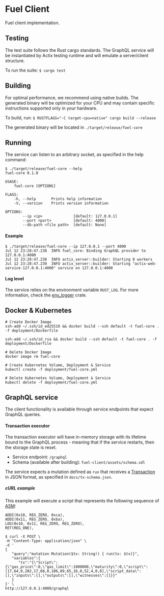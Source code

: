 # Fuel Client

Fuel client implementation.

## Testing

The test suite follows the Rust cargo standards. The GraphQL service will be instantiated by Actix testing runtime and will emulate a server/client structure.

To run the suite:
`$ cargo test`

## Building

For optimal performance, we recommend using native builds. The generated binary will be optimized for your CPU and may contain specific instructions supported only in your hardware.

To build, run:
`$ RUSTFLAGS="-C target-cpu=native" cargo build --release`

The generated binary will be located in `./target/release/fuel-core`

## Running

The service can listen to an arbitrary socket, as specified in the help command:

```
$ ./target/release/fuel-core --help
fuel-core 0.1.0

USAGE:
    fuel-core [OPTIONS]

FLAGS:
    -h, --help       Prints help information
    -V, --version    Prints version information

OPTIONS:
        --ip <ip>              [default: 127.0.0.1]
        --port <port>          [default: 4000]
        --db-path <file path>  [default: None]
```

#### Example

```
$ ./target/release/fuel-core --ip 127.0.0.1 --port 4000
Jul 12 23:28:47.238  INFO fuel_core: Binding GraphQL provider to 127.0.0.1:4000
Jul 12 23:28:47.238  INFO actix_server::builder: Starting 8 workers
Jul 12 23:28:47.239  INFO actix_server::builder: Starting "actix-web-service-127.0.0.1:4000" service on 127.0.0.1:4000
```

#### Log level

The service relies on the environment variable `RUST_LOG`. For more information, check the [env_logger](https://docs.rs/env_logger) crate.

## Docker & Kubernetes
```
# Create Docker Image
ssh-add ~/.ssh/id_ed25519 && docker build --ssh default -t fuel-core . -f deployment/Dockerfile

ssh-add ~/.ssh/id_rsa && docker build --ssh default -t fuel-core . -f deployment/Dockerfile

# Delete Docker Image
docker image rm fuel-core

# Create Kubernetes Volume, Deployment & Service
kubectl create -f deployment/fuel-core.yml

# Delete Kubernetes Volume, Deployment & Service
kubectl delete -f deployment/fuel-core.yml
```

## GraphQL service

The client functionality is available through service endpoints that expect GraphQL queries.

#### Transaction executor

The transaction executor will have in-memory storage with its lifetime bound to the GraphQL process - meaning that if the service restarts, then the storage state is reset.

* Service endpoint: `/graphql`
* Schema (available after building): `fuel-client/assets/schema.sdl`

The service expects a mutation defined as `run` that receives a [Transaction](https://github.com/FuelLabs/fuel-tx) in JSON format, as specified in `docs/tx-schema.json`.

##### cURL example

This example will execute a script that represents the following sequence of [ASM](https://github.com/FuelLabs/fuel-asm):

```
ADDI(0x10, REG_ZERO, 0xca),
ADDI(0x11, REG_ZERO, 0xba),
LOG(0x10, 0x11, REG_ZERO, REG_ZERO),
RET(REG_ONE),
```

```
$ curl -X POST \
-H "Content-Type: application/json" \
-d '
{
   "query":"mutation Mutation($tx: String!) { run(tx: $tx)}",
   "variables":{
      "tx":"{\"Script\":{\"gas_price\":0,\"gas_limit\":1000000,\"maturity\":0,\"script\":[17,64,0,202,17,68,0,186,89,65,16,0,52,4,0,0],\"script_data\":[],\"inputs\":[],\"outputs\":[],\"witnesses\":[]}}"
   }
}' \
http://127.0.0.1:4000/graphql
```
